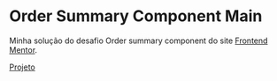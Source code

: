 # Order Summary Component Main
Minha solução do desafio Order summary component do site <a href="https://www.frontendmentor.io/challenges/order-summary-component-QlPmajDUj">Frontend Mentor</a>. <p><a href="https://ana-cassia-invernizzi.github.io/order-summary-component-main/"/>Projeto</a></p>
